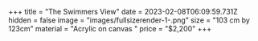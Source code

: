+++
title = "The Swimmers View"
date = 2023-02-08T06:09:59.731Z
hidden = false
image = "images/fullsizerender-1-.png"
size = "103 cm by 123cm"
material = "Acrylic on canvas "
price = "$2,200"
+++
